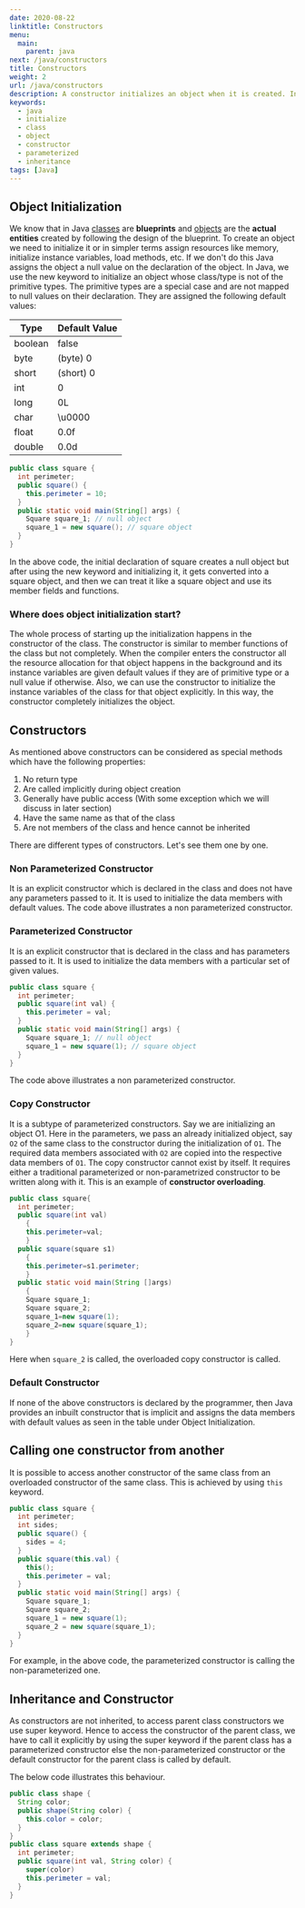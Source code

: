 ```yaml
---
date: 2020-08-22
linktitle: Constructors
menu:
  main:
    parent: java
next: /java/constructors
title: Constructors
weight: 2
url: /java/constructors
description: A constructor initializes an object when it is created. In Java, we use the new keyword to initialize an object whose class/type is not of the primitive types.
keywords:
  - java
  - initialize
  - class
  - object
  - constructor
  - parameterized
  - inheritance
tags: [Java]  
---
```

## Object Initialization
We know that in Java [classes](/java/class-object/#classes) are **blueprints** and [objects](/java/class-object/#objects) are the **actual entities** created by following the design of the blueprint. To create an object we need to initialize it or in simpler terms assign resources like memory, initialize instance variables, load methods, etc. If we don't do this Java assigns the object a null value on the declaration of the object. In Java, we use the new keyword to initialize an object whose class/type is not of the primitive types. The primitive types are a special case and are not mapped to null values on their declaration. They are assigned the following default values:

| Type    | Default Value |
|---------|---------------|
| boolean | false         |
| byte    | (byte) 0      |
| short   | (short) 0     |
| int     | 0             |
| long    | 0L            |
| char    | \u0000        |
| float   | 0.0f          |
| double  | 0.0d          |

```java
public class square {
  int perimeter;
  public square() {
    this.perimeter = 10;
  }
  public static void main(String[] args) {
    Square square_1; // null object
    square_1 = new square(); // square object
  }
}
```

In the above code, the initial declaration of square creates a null object but after using the new keyword and initializing it, it gets converted into a square object, and then we can treat it like a square object and use its member fields and functions.

### Where does object initialization start?
The whole process of starting up the initialization happens in the constructor of the class. The constructor is similar to member functions of the class but not completely. When the compiler enters the constructor all the resource allocation for that object happens in the background and its instance variables are given default values if they are of primitive type or a null value if otherwise. Also, we can use the constructor to initialize the instance variables of the class for that object explicitly. In this way, the constructor completely initializes the object.

## Constructors
As mentioned above constructors can be considered as special methods which have the following properties:

1. No return type
2. Are called implicitly during object creation
3. Generally have public access (With some exception which we will discuss in later section)
4. Have the same name as that of the class
5. Are not members of the class and hence cannot be inherited

There are different types of constructors. Let's see them one by one. 

### Non Parameterized Constructor
It is an explicit constructor which is declared in the class and does not have any parameters passed to it. It is used to initialize the data members with default values. The code above illustrates a non parameterized constructor.

### Parameterized Constructor
It is an explicit constructor that is declared in the class and has parameters passed to it. It is used to initialize the data members with a particular set of given values.

```java
public class square {
  int perimeter;
  public square(int val) {
    this.perimeter = val;
  }
  public static void main(String[] args) {
    Square square_1; // null object
    square_1 = new square(1); // square object
  }
}
```
The code above illustrates a non parameterized constructor.

### Copy Constructor
It is a subtype of parameterized constructors. Say we are initializing an object O1. Here in the parameters, we pass an already initialized object, say `O2` of the same class to the constructor during the initialization of `O1`. The required data members associated with `O2` are copied into the respective data members of `O1`. The copy constructor cannot exist by itself. It requires either a traditional parameterized or non-parametrized constructor to be written along with it. This is an example of **constructor overloading**.

```java
public class square{
  int perimeter;
  public square(int val)
    {
    this.perimeter=val;
    }
  public square(square s1)
    {
    this.perimeter=s1.perimeter;
    }
  public static void main(String []args)
    {
    Square square_1;
    Square square_2;
    square_1=new square(1);
    square_2=new square(square_1);
    }
}
```
Here when `square_2` is called, the overloaded copy constructor is called.

### Default Constructor
If none of the above constructors is declared by the programmer, then Java provides an inbuilt constructor that is implicit and assigns the data members with default values as seen in the table under Object Initialization. 

## Calling one constructor from another
It is possible to access another constructor of the same class from an overloaded constructor of the same class. This is achieved by using `this` keyword.
```java
public class square {
  int perimeter;
  int sides;
  public square() {
    sides = 4;
  }
  public square(this.val) {
    this();
    this.perimeter = val;
  }
  public static void main(String[] args) {
    Square square_1;
    Square square_2;
    square_1 = new square(1);
    square_2 = new square(square_1);
  }
}
```
For example, in the above code, the parameterized constructor is calling the non-parameterized one.

## Inheritance and Constructor
As constructors are not inherited, to access parent class constructors we use super keyword. Hence to access the constructor of the parent class, we have to call it explicitly by using the super keyword if the parent class has a parameterized constructor else the non-parameterized constructor or the default constructor for the parent class is called by default.

The below code illustrates this behaviour.

```java
public class shape {
  String color;
  public shape(String color) {
    this.color = color;
  }
}
public class square extends shape {
  int perimeter;
  public square(int val, String color) {
    super(color)
    this.perimeter = val;
  }
}
```
